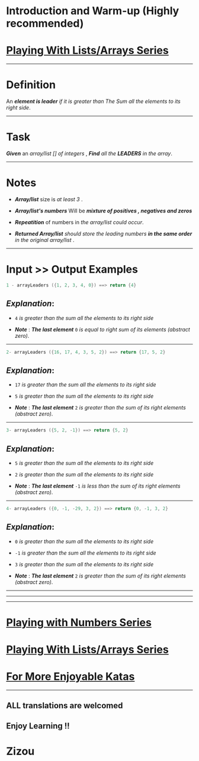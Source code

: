 # Introduction and Warm-up (Highly recommended)

# [Playing With Lists/Arrays Series](https://www.codewars.com/collections/playing-with-lists-slash-arrays)
___

# Definition

An **_element is leader_** *if it is greater than The Sum all the elements to its right side*.
____

# Task

**_Given_** an *array/list [] of integers* , **_Find_** *all the **_LEADERS_** in the array*.
___

# Notes 

* **_Array/list_** size is *at least 3* .

* **_Array/list's numbers_**  Will be **_mixture of positives , negatives and  zeros_** 

* **_Repeatition_** of numbers in *the array/list could occur*.

* **_Returned Array/list_** *should store the leading numbers **_in the same order_** in the original array/list* .
___

# Input >> Output Examples 


```cpp
1 - arrayLeaders ({1, 2, 3, 4, 0}) ==> return {4}
```

## **_Explanation_**: 

* `4`  *is greater than the sum all the elements to its right side*

* **_Note_** : **_The last element_** `0`  *is equal to right sum of its elements (abstract zero)*.
____

```cpp
2- arrayLeaders ({16, 17, 4, 3, 5, 2}) ==> return {17, 5, 2}
```

## **_Explanation_**: 

* `17`  *is greater than the sum all the elements to its right side*

* `5`  *is greater than the sum all the elements to its right side*

* **_Note_** : **_The last element_**  `2`  *is  greater than the sum of its right elements (abstract zero)*. 
___

```cpp
3- arrayLeaders ({5, 2, -1}) ==> return {5, 2}
```

## **_Explanation_**: 

* `5`  *is greater than the sum all the elements to its right side*

* `2`  *is greater than the sum all the elements to its right side*

* **_Note_** : **_The last element_**  `-1`  *is less than the sum of its right elements (abstract zero)*.

___

```cpp
4- arrayLeaders ({0, -1, -29, 3, 2}) ==> return {0, -1, 3, 2}
```

## **_Explanation_**: 

* `0`  *is greater than the sum all the elements to its right side*

* `-1`  *is greater than the sum all the elements to its right side*

* `3`  *is greater than the sum all the elements to its right side*

* **_Note_** : **_The last element_**  `2`  *is  greater than the sum of its right elements (abstract zero)*. 
___
___
___

# [Playing with Numbers Series](https://www.codewars.com/collections/playing-with-numbers)

# [Playing With Lists/Arrays Series](https://www.codewars.com/collections/playing-with-lists-slash-arrays)

# [For More Enjoyable Katas](http://www.codewars.com/users/MrZizoScream/authored)
___

## ALL translations are welcomed

## Enjoy Learning !!
# Zizou
